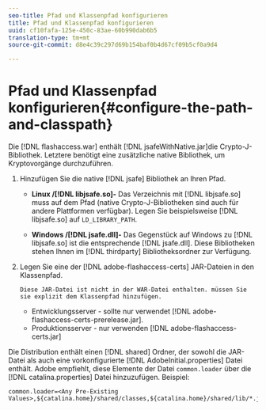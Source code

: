 ```yaml
---
seo-title: Pfad und Klassenpfad konfigurieren
title: Pfad und Klassenpfad konfigurieren
uuid: cf10fafa-125e-450c-83ae-60b990dab6b5
translation-type: tm+mt
source-git-commit: d8e4c39c297d69b154baf0b4d67cf09b5cf0a9d4

---
```



# Pfad und Klassenpfad konfigurieren{#configure-the-path-and-classpath}

Die [!DNL flashaccess.war] enthält [!DNL jsafeWithNative.jar]die Crypto-J-Bibliothek. Letztere benötigt eine zusätzliche native Bibliothek, um Kryptovorgänge durchzuführen.

1. Hinzufügen Sie die native [!DNL jsafe] Bibliothek an Ihren Pfad.

   * **Linux /[!DNL libjsafe.so]-** Das Verzeichnis mit [!DNL libjsafe.so] muss auf dem Pfad (native Crypto-J-Bibliotheken sind auch für andere Plattformen verfügbar). Legen Sie beispielsweise [!DNL libjsafe.so] auf `LD_LIBRARY_PATH`.

   * **Windows /[!DNL jsafe.dll]-** Das Gegenstück auf Windows zu [!DNL libjsafe.so] ist die entsprechende [!DNL jsafe.dll].
   Diese Bibliotheken stehen Ihnen im [!DNL thirdparty] Bibliotheksordner zur Verfügung.
1. Legen Sie eine der [!DNL adobe-flashaccess-certs] JAR-Dateien in den Klassenpfad.

       Diese JAR-Datei ist nicht in der WAR-Datei enthalten. müssen Sie sie explizit dem Klassenpfad hinzufügen.
   
   * Entwicklungsserver - sollte nur verwendet [!DNL adobe-flashaccess-certs-prerelease.jar].
   * Produktionsserver - nur verwenden [!DNL adobe-flashaccess- certs.jar]

Die Distribution enthält einen [!DNL shared] Ordner, der sowohl die JAR-Datei als auch eine vorkonfigurierte [!DNL AdobeInitial.properties] Datei enthält. Adobe empfiehlt, diese Elemente der Datei `common.loader` über die [!DNL catalina.properties] Datei hinzuzufügen. Beispiel:

```
common.loader=<Any Pre-Existing Values>,${catalina.home}/shared/classes,${catalina.home}/shared/lib/*.jar
```


